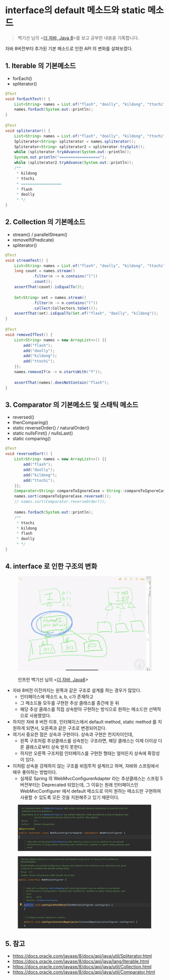 # interface의 default 메소드와 static 메소드

> 백기선 님의 <[더 자바, Java 8](https://www.inflearn.com/course/the-java-java8)>를 보고 공부한 내용을 기록합니다.&#x20;

자바 8버전부터 추가된 기본 메소드로 인한 API 의 변화를 살펴보겠다.&#x20;

## 1. Iterable 의 기본메소드&#x20;

* forEach()
* spliterator()

```java
@Test
void forEachTest() {
    List<String> names = List.of("flash", "doolly", "kildong", "ttochi");
    names.forEach(System.out::println);
}

@Test
void spliterator() {
    List<String> names = List.of("flash", "doolly", "kildong", "ttochi");
    Spliterator<String> spliterator = names.spliterator();
    Spliterator<String> spliterator2 = spliterator.trySplit();
    while (spliterator.tryAdvance(System.out::println));
    System.out.println("==================");
    while (spliterator2.tryAdvance(System.out::println));
    /**
     * kildong
     * ttochi
     * ==================
     * flash
     * doolly
     * */
}
```

## 2. Collection 의 기본메소드&#x20;

* stream() / parallelStream()
* removeIf(Predicate)
* spliterator()

```java
@Test
void streamTest() {
    List<String> names = List.of("flash", "doolly", "kildong", "ttochi");
    long count = names.stream()
            .filter(n -> n.contains("l"))
            .count();
    assertThat(count).isEqualTo(3);

    Set<String> set = names.stream()
            .filter(n -> n.contains("l"))
            .collect(Collectors.toSet());
    assertThat(set).isEqualTo(Set.of("flash", "doolly", "kildong"));
}

@Test
void removeIfTest() {
    List<String> names = new ArrayList<>() {{
        add("flash");
        add("doolly");
        add("kildong");
        add("ttochi");
    }};
    names.removeIf(n -> n.startsWith("f"));

    assertThat(names).doesNotContain("flash");
}
```

## 3. Comparator 의 기본메소드 및 스태틱 메소드&#x20;

* reversed()
* thenComparing()
* static reverseOrder() / naturalOrder()
* static nullsFirst() / nullsLast()
* static comparing()

```java
@Test
void reversedSort() {
    List<String> names = new ArrayList<>() {{
        add("flash");
        add("doolly");
        add("kildong");
        add("ttochi");
    }};
    Comparator<String> compareToIgnoreCase = String::compareToIgnoreCase;
    names.sort(compareToIgnoreCase.reversed());
    // names.sort(Comparator.reverseOrder());

    names.forEach(System.out::println);
    /**
     * ttochi
     * kildong
     * flash
     * doolly
     * */
}
```

## 4. interface 로 인한 구조의 변화&#x20;

<figure><img src="../../.gitbook/assets/image (3) (9).png" alt=""><figcaption><p>인프런 백기선 님의 &#x3C;<a href="https://www.inflearn.com/course/the-java-java8/dashboard">더 자바, Java8</a>></p></figcaption></figure>

* 자바 8버전 이전까지는 왼쪽과 같은 구조로 설계를 하는 경우가 많았다.
  * 인터페이스에 메소드 a, b, c가 존재하고&#x20;
  * 그 메소드들 모두를 구현한 추상 클래스를 중간에 둔 뒤&#x20;
  * 해당 추상 클래스를 직접 상속받아 구현하는 방식으로 원하는 메소드만 선택적으로 사용했었다.  &#x20;
* 하지만 자바 8 버전 이후, 인터페이스에서 default method, static method 를 지원하게 되면서, 오른쪽과 같은 구조로 변경되어갔다.&#x20;
* 여기서 중요한 점은 상속과 구현이다. 상속과 구현은 천지차이인데, &#x20;
  * 왼쪽 구조처럼 추상클래스를 상속받는 구조라면, 해당 클래스는 이제 더이상 다른 클래스로부터 상속 받지 못한다.&#x20;
  * 하지만 오른쪽 구조처럼 인터페이스를 구현한 형태는 얼마든지 상속에 확장성이 있다.&#x20;
* 이처럼 상속을 강제하지 않는 구조를 비침투적 설계라고 하며, 자바와 스프링에서 매우 좋아하는 방법이다.&#x20;
  * 실제로 Spring 의 WebMvcConfigurerAdapter 라는 추상클래스는 스프링 5버전부터는 Deprecated 되었는데, 그 이유는 원래 인터페이스인 WebMvcConfigurer 에서 default 메소드로 이미 원하는 메소드만 구현하여 사용할 수 있도록 모든 것을 지원해주고 있기 때문이다.&#x20;

<figure><img src="../../.gitbook/assets/image (6).png" alt=""><figcaption></figcaption></figure>

<figure><img src="../../.gitbook/assets/image (2).png" alt=""><figcaption></figcaption></figure>

## 5. 참고&#x20;

* https://docs.oracle.com/javase/8/docs/api/java/util/Spliterator.html
* https://docs.oracle.com/javase/8/docs/api/java/lang/Iterable.html
* https://docs.oracle.com/javase/8/docs/api/java/util/Collection.html
* https://docs.oracle.com/javase/8/docs/api/java/util/Comparator.html


